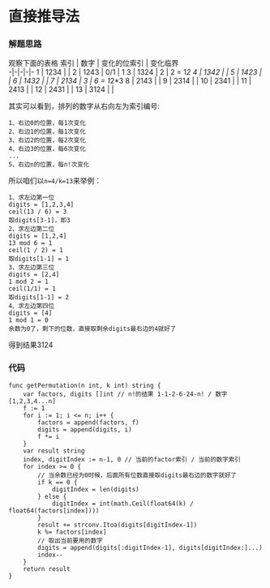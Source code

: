 # 直接推导法
### 解题思路
观察下面的表格
索引 | 数字 | 变化的位索引 | 变化临界  
-|-|-|-|-
1 | 1234 |   |
2 | 1243 | 0/1 | 1
3 | 1324 | 2 | 2 = 1*2
4 | 1342 |   |
5 | 1423 |   |
6 | 1432 |   |
7 | 2134 | 3 | 6 = 1*2*3
8 | 2143 |   |
9 | 2314 |   |
10 | 2341 |  |
11 | 2413 |  |
12 | 2431 |  |
13 | 3124 |  |

其实可以看到，排列的数字从右向左为索引编号:
```
1、右边0的位置，每1次变化
2、右边1的位置，每1次变化
3、右边2的位置，每2次变化
4、右边3的位置，每6次变化
...
5、右边n的位置，每n!次变化
```

所以咱们以``n=4/k=13``来举例：
```
1、求左边第一位
digits = [1,2,3,4]
ceil(13 / 6) = 3
取digits[3-1]，即3
2、求左边第二位
digits = [1,2,4]
13 mod 6 = 1
ceil(1 / 2) = 1
取digits[1-1] = 1
3、求左边第三位
digits = [2,4]
1 mod 2 = 1
ceil(1/1) = 1
取digits[1-1] = 2
4、求左边第四位
digits = [4]
1 mod 1 = 0
余数为0了，剩下的位数，直接取剩余digits最右边的4就好了
```
得到结果3124

### 代码
```golang
func getPermutation(n int, k int) string {
	var factors, digits []int // n!的结果 1-1-2-6-24-n! / 数字 [1,2,3,4...n]
	f := 1
	for i := 1; i <= n; i++ {
		factors = append(factors, f)
		digits = append(digits, i)
		f *= i
	}
	var result string
	index, digitIndex := n-1, 0 // 当前的factor索引 / 当前的数字索引
	for index >= 0 {
		// 当余数已经为0时候，后面所有位数直接取digits最右边的数字就好了
		if k == 0 {
			digitIndex = len(digits)
		} else {
			digitIndex = int(math.Ceil(float64(k) / float64(factors[index])))
		}
		result += strconv.Itoa(digits[digitIndex-1])
		k %= factors[index]
		// 取出当前要用的数字
		digits = append(digits[:digitIndex-1], digits[digitIndex:]...)
		index--
	}
	return result
}
```